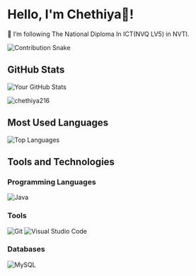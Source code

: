 # Hello, I'm Chethiya👋!

🌱 I’m following The National Diploma In ICT(NVQ LV5) in NVTI.

![Contribution Snake](https://raw.githubusercontent.com/chethiya216/chethiya216/output/dist/github-contribution-grid-snake.gif)


## GitHub Stats

![Your GitHub Stats](https://github-readme-stats.vercel.app/api?username=chethiya216&show_icons=true&theme=radical)
<p><img src="https://github-readme-streak-stats.herokuapp.com/?user=chethiya216&theme=material-palenight&hide_border=false" alt="chethiya216" /></p>


## Most Used Languages

![Top Languages](https://github-readme-stats.vercel.app/api/top-langs/?username=chethiya216&theme=radical&layout=compact)

## Tools and Technologies

### Programming Languages

![Java](https://img.shields.io/badge/Java-007396?style=flat&logo=java&logoColor=white)

### Tools
![Git](https://img.shields.io/badge/Git-F05032?style=flat&logo=git&logoColor=white)
![Visual Studio Code](https://img.shields.io/badge/Visual%20Studio%20Code-007ACC?style=flat&logo=visual-studio-code&logoColor=white)

### Databases
![MySQL](https://img.shields.io/badge/MySQL-005C5F?style=flat&logo=mysql&logoColor=white)

<!--
**chethiya216/chethiya216** is a ✨ _special_ ✨ repository because its `README.md` (this file) appears on your GitHub profile.

Here are some ideas to get you started:

- 🔭 I’m currently working on ...
- 🌱 I’m currently learning ...
- 👯 I’m looking to collaborate on ...
- 🤔 I’m looking for help with ...
- 💬 Ask me about ...
- 📫 How to reach me: ...
- 😄 Pronouns: ...
- ⚡ Fun fact: ...
- [LinkedIn](www.linkedin.com/in/chethiya-lakshan-47a16a1b6)
-->



